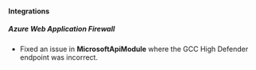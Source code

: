 
#### Integrations

##### Azure Web Application Firewall

- Fixed an issue in **MicrosoftApiModule** where the GCC High Defender endpoint was incorrect.
